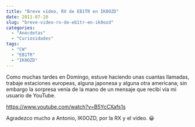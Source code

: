 ```yaml
---
title: "Breve vídeo, RX de EB1TR en IK0OZD"
date: 2011-07-10
slug: "breve-video-rx-de-eb1tr-en-ik0ozd"
categories:
  - "Anécdotas"
  - "Curiosidades"
tags:
  - "CW"
  - "EB1TR"
  - "IK0OZD"
---
```


Como muchas tardes en Domingo, estuve haciendo unas cuantas llamadas, trabaje estaciones europeas, alguna japonesa y alguna otra americana; sin embargo la sorpresa venía de la mano de un mensaje que recibí vía mi usuario de YouTube.

https://www.youtube.com/watch?v=B5YcCXafs1s

Agradezco mucho a Antonio, IK0OZD, por la RX y el vídeo. 😀
